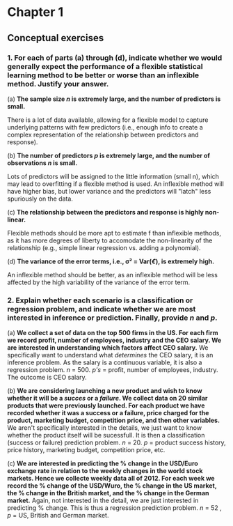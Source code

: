 # Chapter 1
## Conceptual exercises

### 1. For each of parts (a) through (d), indicate whether we would generally expect the performance of a flexible statistical learning method to be better or worse than an inflexible method. Justify your answer.

(a) **The sample size *n* is extremely large, and the number of predictors is small.**

There is a lot of data available, allowing for a flexible model to capture underlying patterns with few predictors (i.e., enough info to create a complex representation of the relationship between predictors and response).

(b) **The number of predictors *p* is extremely large, and the number of observations *n* is small.** 

Lots of predictors will be assigned to the little information (small n), which may lead to overfitting if a flexible method is used. An inflexible method will have higher bias, but lower variance and the predictors will "latch" less spuriously on the data.

(c) **The relationship between the predictors and response is highly non-linear.** 

Flexible methods should be more apt to estimate f than inflexible methods, as it has more degrees of liberty to accomodate the non-linearity of the relationship (e.g., simple linear regression vs. adding a polynomial).

(d) **The variance of the error terms, i.e., σ² = Var(*€*), is extremely high.**

An inflexible method should be better, as an inflexible method will be less affected by the high variability of the variance of the error term.


### 2. Explain whether each scenario is a classification or regression problem, and indicate whether we are most interested in inference or prediction. Finally, provide *n* and *p*.

(a) **We collect a set of data on the top 500 firms in the US. For each firm we record profit, number of employees, industry and the CEO salary. We are interested in understanding which factors affect CEO salary.** We specifically want to understand what *determines* the CEO salary, it is an inference problem. As the salary is a continuous variable, it is also a regression problem. *n* = 500. *p's* = profit, number of employees, industry. The outcome is CEO salary.

(b) **We are considering launching a new product and wish to know whether it will be a *succes* or a *failure*. We collect data on 20 similar products that were previously launched. For each product we have recorded whether it was a success or a failure, price charged for the product, marketing budget, competition price, and then other variables.** We aren't specifically interested in the details, we just want to know whether the product itself will be sucessfull. It is then a classification (success or failure) prediction problem. *n* = 20. *p* = product success history, price history, marketing budget, competition price, etc.

(c) **We are interested in predicting the % change in the USD/Euro exchange rate in relation to the weekly changes in the world stock markets. Hence we collecte weekly data all of 2012. For each week we record the % change of the USD/Wuro, the % change in the US market, the % change in the British market, and the % change in the German market.** Again, not interested in the detail, we are just interested in predicting % change. This is thus a regression prediction problem. *n* = 52 , *p* = US, British and German market.

